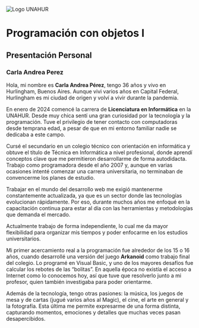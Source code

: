 ![Logo UNAHUR](./UNAHUR.png)

# Programación con objetos I
## Presentación Personal

### Carla Andrea Perez

Hola, mi nombre es **Carla Andrea Pérez**, tengo 36 años y vivo en Hurlingham, Buenos Aires. Aunque vivi varios años en Capital Federal, Hurlingham es mi ciudad de origen y volví a vivir durante la pandemia.

En enero de 2024 comencé la carrera de **Licenciatura en Informática** en la UNAHUR. Desde muy chica sentí una gran curiosidad por la tecnología y la programación. Tuve el privilegio de tener contacto con computadoras desde temprana edad, a pesar de que en mi entorno familiar nadie se dedicaba a este campo.

Cursé el secundario en un colegio técnico con orientación en informática y obtuve el título de Técnica en Informática a nivel profesional, donde aprendí conceptos clave que me permitieron desarrollarme de forma autodidacta. Trabajo como programadora desde el año 2007 y, aunque en varias ocasiones intenté comenzar una carrera universitaria, no terminaban de convencerme los planes de estudio.

Trabajar en el mundo del desarrollo web me exigió mantenerme constantemente actualizada, ya que es un sector donde las tecnologías evolucionan rápidamente. Por eso, durante muchos años me enfoqué en la capacitación continua para estar al día con las herramientas y metodologías que demanda el mercado.

Actualmente trabajo de forma independiente, lo cual me da mayor flexibilidad para organizar mis tiempos y poder enfocarme en los estudios universitarios.

Mi primer acercamiento real a la programación fue alrededor de los 15 o 16 años, cuando desarrollé una versión del juego **Arkanoid** como trabajo final del colegio. Lo programé en Visual Basic, y uno de los mayores desafíos fue calcular los rebotes de las “bolitas”. En aquella época no existía el acceso a Internet como lo conocemos hoy, así que tuve que resolverlo junto a mi profesor, quien también investigaba para poder orientarme.

Además de la tecnología, tengo otras pasiones: la música, los juegos de mesa y de cartas (jugué varios años al Magic), el cine, el arte en general y la fotografía. Esta última me permite expresarme de una forma distinta, capturando momentos, emociones y detalles que muchas veces pasan desapercibidos.
